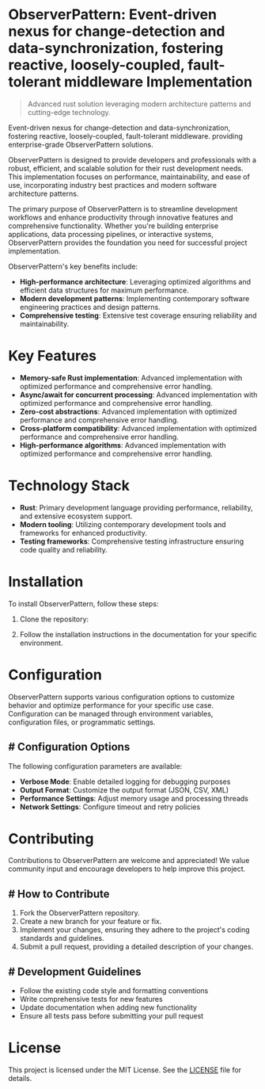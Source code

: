 <!-- fallback_ObserverPattern_20250810013601_57193 -->

# ObserverPattern: Event-driven nexus for change-detection and data-synchronization, fostering reactive, loosely-coupled, fault-tolerant middleware Implementation
> Advanced rust solution leveraging modern architecture patterns and cutting-edge technology.

Event-driven nexus for change-detection and data-synchronization, fostering reactive, loosely-coupled, fault-tolerant middleware. providing enterprise-grade ObserverPattern solutions.

ObserverPattern is designed to provide developers and professionals with a robust, efficient, and scalable solution for their rust development needs. This implementation focuses on performance, maintainability, and ease of use, incorporating industry best practices and modern software architecture patterns.

The primary purpose of ObserverPattern is to streamline development workflows and enhance productivity through innovative features and comprehensive functionality. Whether you're building enterprise applications, data processing pipelines, or interactive systems, ObserverPattern provides the foundation you need for successful project implementation.

ObserverPattern's key benefits include:

* **High-performance architecture**: Leveraging optimized algorithms and efficient data structures for maximum performance.
* **Modern development patterns**: Implementing contemporary software engineering practices and design patterns.
* **Comprehensive testing**: Extensive test coverage ensuring reliability and maintainability.

# Key Features

* **Memory-safe Rust implementation**: Advanced implementation with optimized performance and comprehensive error handling.
* **Async/await for concurrent processing**: Advanced implementation with optimized performance and comprehensive error handling.
* **Zero-cost abstractions**: Advanced implementation with optimized performance and comprehensive error handling.
* **Cross-platform compatibility**: Advanced implementation with optimized performance and comprehensive error handling.
* **High-performance algorithms**: Advanced implementation with optimized performance and comprehensive error handling.

# Technology Stack

* **Rust**: Primary development language providing performance, reliability, and extensive ecosystem support.
* **Modern tooling**: Utilizing contemporary development tools and frameworks for enhanced productivity.
* **Testing frameworks**: Comprehensive testing infrastructure ensuring code quality and reliability.

# Installation

To install ObserverPattern, follow these steps:

1. Clone the repository:


2. Follow the installation instructions in the documentation for your specific environment.

# Configuration

ObserverPattern supports various configuration options to customize behavior and optimize performance for your specific use case. Configuration can be managed through environment variables, configuration files, or programmatic settings.

## # Configuration Options

The following configuration parameters are available:

* **Verbose Mode**: Enable detailed logging for debugging purposes
* **Output Format**: Customize the output format (JSON, CSV, XML)
* **Performance Settings**: Adjust memory usage and processing threads
* **Network Settings**: Configure timeout and retry policies

# Contributing

Contributions to ObserverPattern are welcome and appreciated! We value community input and encourage developers to help improve this project.

## # How to Contribute

1. Fork the ObserverPattern repository.
2. Create a new branch for your feature or fix.
3. Implement your changes, ensuring they adhere to the project's coding standards and guidelines.
4. Submit a pull request, providing a detailed description of your changes.

## # Development Guidelines

* Follow the existing code style and formatting conventions
* Write comprehensive tests for new features
* Update documentation when adding new functionality
* Ensure all tests pass before submitting your pull request

# License

This project is licensed under the MIT License. See the [LICENSE](https://github.com/laurindoisaac/ObserverPattern/blob/main/LICENSE) file for details.
